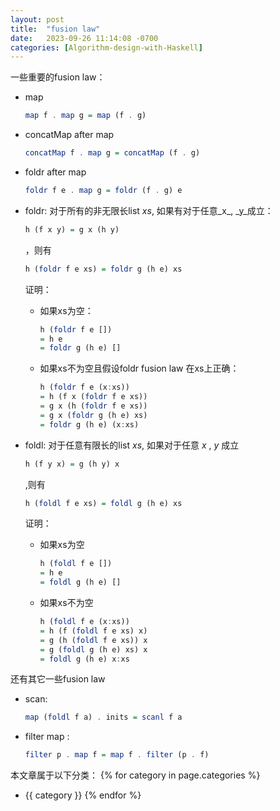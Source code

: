 ```yaml
---
layout: post
title:  "fusion law"
date:   2023-09-26 11:14:08 -0700
categories: [Algorithm-design-with-Haskell]
---
```


一些重要的fusion law：
+ map
  ```haskell
  map f . map g = map (f . g)
  ```

+ concatMap after map
  ```haskell
  concatMap f . map g = concatMap (f . g)
  ```

+ foldr after map
  ```haskell
  foldr f e . map g = foldr (f . g) e
  ```

+ foldr: 对于所有的非无限长list _xs_, 如果有对于任意_x_, _y_成立：
  ```haskell
  h (f x y) = g x (h y)
  ```
  ，则有
  ```haskell
  h (foldr f e xs) = foldr g (h e) xs
  ```
  证明：
  
  + 如果xs为空：
    ```haskell
    h (foldr f e [])
    = h e
    = foldr g (h e) []
    ```

  + 如果xs不为空且假设foldr fusion law 在xs上正确：
    ```haskell
    h (foldr f e (x:xs))
    = h (f x (foldr f e xs))
    = g x (h (foldr f e xs))
    = g x (foldr g (h e) xs)
    = foldr g (h e) (x:xs)
    ```

+ foldl: 对于任意有限长的list _xs_, 如果对于任意 _x_ , _y_ 成立
  ```haskell
  h (f y x) = g (h y) x
  ```
  ,则有
  ```haskell
  h (foldl f e xs) = foldl g (h e) xs
  ```
  证明：
  
  + 如果xs为空
    ```haskell
    h (foldl f e [])
    = h e
    = foldl g (h e) []
    ```
  + 如果xs不为空
    ```haskell
    h (foldl f e (x:xs))
    = h (f (foldl f e xs) x)
    = g (h (foldl f e xs)) x
    = g (foldl g (h e) xs) x
    = foldl g (h e) x:xs
    ```

还有其它一些fusion law
+ scan:
  ```haskell
  map (foldl f a) . inits = scanl f a
  ```

+ filter map :
  ```haskell
  filter p . map f = map f . filter (p . f)
  ```



本文章属于以下分类：
{% for category in page.categories %}
- {{ category }}
{% endfor %}
